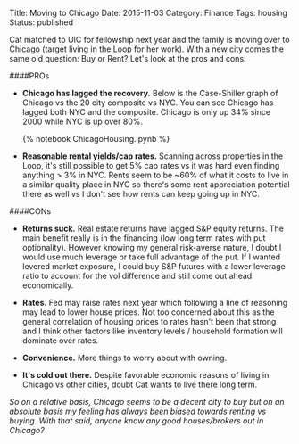 Title: Moving to Chicago
Date: 2015-11-03
Category: Finance
Tags: housing
Status: published

Cat matched to UIC for fellowship next year and the family is moving over to Chicago (target living in the Loop for her work). With a new city comes the same old question: Buy or Rent? Let's look at the pros and cons:

####PROs

+ **Chicago has lagged the recovery.** Below is the Case-Shiller graph of Chicago vs the 20 city composite vs NYC. You can see Chicago has lagged both NYC and the composite. Chicago is only up 34% since 2000 while NYC is up over 80%.

    {% notebook ChicagoHousing.ipynb %}  

+ **Reasonable rental yields/cap rates.** Scanning across properties in the Loop, it's still possible to get 5% cap rates vs it was hard even finding anything > 3% in NYC. Rents seem to be ~60% of what it costs to live in a similar quality place in NYC so there's some rent appreciation potential there as well vs I don't see how rents can keep going up in NYC.


####CONs

+ **Returns suck.** Real estate returns have lagged S&P equity returns. The main benefit really is in the financing (low long term rates with put optionality). However knowing my general risk-averse nature, I doubt I would use much leverage or take full advantage of the put. If I wanted levered market exposure, I could buy S&P futures with a lower leverage ratio to account for the vol difference and still come out ahead economically. 

+ **Rates.** Fed may raise rates next year which following a line of reasoning may lead to lower house prices. Not too concerned about this as the general correlation of housing prices to rates hasn't been that strong and I think other factors like inventory levels / household formation will dominate over rates.

+ **Convenience.** More things to worry about with owning.

+ **It's cold out there.** Despite favorable economic reasons of living in Chicago vs other cities, doubt Cat wants to live there long term.  

*So on a relative basis, Chicago seems to be a decent city to buy but on an absolute basis my feeling has always been biased towards renting vs buying. With that said, anyone know any good houses/brokers out in Chicago?*
